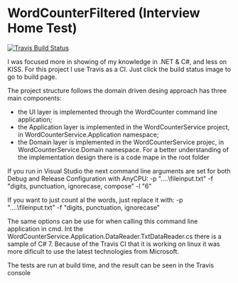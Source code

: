  # WordCounterFiltered (Interview Home Test)

[![Travis Build Status](https://travis-ci.org/danielbrezoi/WordCounterFiltered.svg?branch=master)](https://travis-ci.org/danielbrezoi/WordCounterFiltered)

I was focused more in showing of my knowledge in .NET & C#, and less on KISS.
For this project I use Travis as a CI. Just click the build status image to go to build page.

The project structure follows the domain driven desing approach has three main components:
- the UI layer is implemented through the WordCounter command line application;
- the Application layer is implemented in the WordCounterService project, in WordCounterService.Application namespace;
- the Domain layer is implemented in the WordCounterService projec, in WordCounterService.Domain namespace. 
For a better understanding of the implementation design there is a code mape in the root folder 

If you run in Visual Studio the next command line arguments are set for both Debug and Release Configuration with AnyCPU:
-p "..\..\fileinput.txt" -f "digits, punctuation, ignorecase, compose" -l "6"

If you want to just count al the words, just replace it with:
-p "..\..\fileinput.txt" -f "digits, punctuation, ignorecase"

The same options can be use for when calling this command line application in cmd.
Int the WordCounterService.Application.DataReader.TxtDataReader.cs there is a sample of C# 7. Because of the Travis CI that it is working on linux it was more dificult to use the latest technologies from Microsoft. 

The tests are run at build time, and the result can be seen in the Travis console
